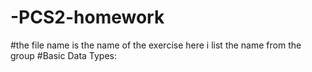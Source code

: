 # -PCS2-homework
#the file name is the name of the exercise here i list the name from the group
#Basic Data Types: 

